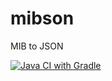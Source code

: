 # mibson

MIB to JSON

[![Java CI with Gradle](https://github.com/xtelligent/mibson/actions/workflows/gradle.yml/badge.svg)](https://github.com/xtelligent/mibson/actions/workflows/gradle.yml)
